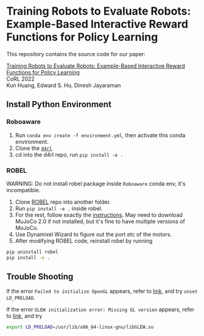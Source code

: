 # Training Robots to Evaluate Robots: Example-Based Interactive Reward Functions for Policy Learning

This repository contains the source code for our paper:

[Training Robots to Evaluate Robots: Example-Based Interactive Reward Functions for Policy Learning](https://openreview.net/forum?id=sK2aWU7X9b8)\
CoRL 2022\
Kun Huang, Edward S. Hu, Dinesh Jayaraman

## Install Python Environment

### Roboaware

1. Run `conda env create -f environment.yml`, then activate this conda environment.
2. Clone the [`d4rl`](https://github.com/voyager1998/d4rl.git)
3. cd into the d4rl repo, run `pip install -e .`

### ROBEL

WARNING: Do not install robel package inside `Roboaware` conda env, it's incompatible.

1. Clone [ROBEL](https://github.com/voyager1998/robel.git) repo into another folder.
2. Run `pip install -e .` inside robel.
3. For the rest, follow exactly the [instructions](https://github.com/google-research/robel). May need to download MuJoCo 2.0 if not installed, but it's fine to have multiple versions of MoJoCo.
4. Use Dynamixel Wizard to figure out the port etc of the motors.
5. After modifying ROBEL code, reinstall robel by running

```bash
pip uninstall robel
pip install -e .
```

## Trouble Shooting

If the error `Failed to initialize OpenGL` appears, refer to [link](https://github.com/openai/mujoco-py/issues/187), and try `unset LD_PRELOAD`.

If the error `GLEW initialization error: Missing GL version` appears, refer to [link](https://github.com/openai/mujoco-py/issues/408), and try

```bash
export LD_PRELOAD=/usr/lib/x86_64-linux-gnu/libGLEW.so
```
